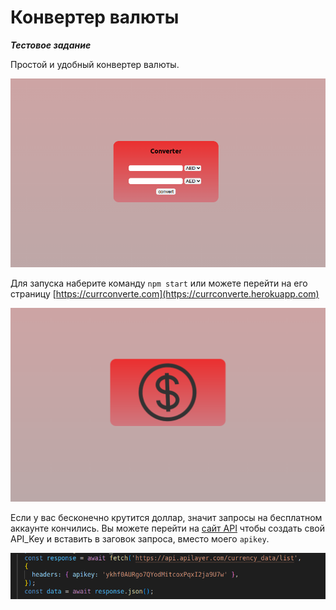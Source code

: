 # Конвертер валюты

***Тестовое задание***

Простой и удобный конвертер валюты.

![](public/Снимок%20экрана%20от%202022-09-13%2003-26-25.png)

Для запуска наберите команду `npm start` или можете перейти на его страницу [https://currconverte.com](https://currconverte.herokuapp.com)

![](public/Снимок%20экрана%20от%202022-09-13%2003-11-14.png)

Если у вас бесконечно крутится доллар, значит запросы на бесплатном аккаунте кончились. Вы можете перейти на [сайт API](https://currencylayer.com/) чтобы создать свой API_Key и вставить в заговок запроса, вместо моего `apikey`.

![](public/Снимок%20экрана%20от%202022-09-13%2003-16-07.png)
